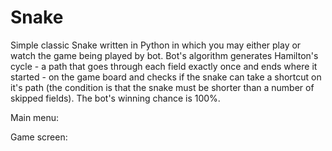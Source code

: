 # Snake
Simple classic Snake written in Python in which you may either play or watch the game being played by bot.
Bot's algorithm generates Hamilton's cycle - a path that goes through each field exactly once and ends where it started - on the game board and checks if the snake can take a shortcut on it's path (the condition is that the snake must be shorter than a number of skipped fields). The bot's winning chance is 100%.

Main menu:

Game screen:
